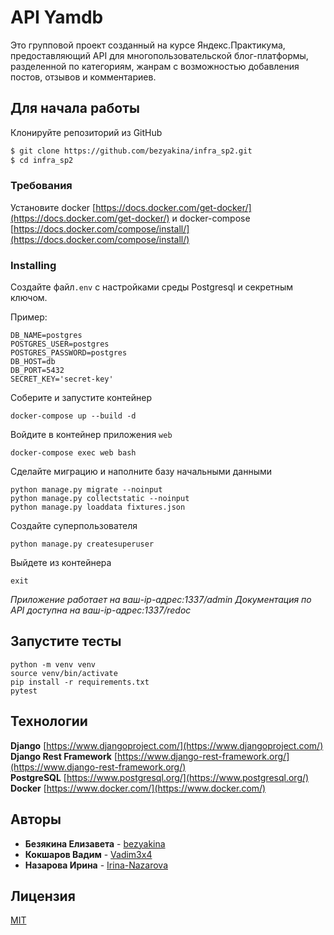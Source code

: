 # API Yamdb

Это групповой проект созданный на курсе Яндекс.Практикума, предоставляющий API для многопользовательской блог-платформы, разделенной по категориям, жанрам с возможностью добавления постов, отзывов и комментариев.

## Для начала работы

Клонируйте репозиторий из GitHub
```sh
$ git clone https://github.com/bezyakina/infra_sp2.git
$ cd infra_sp2
```
### Требования

Установите docker [https://docs.docker.com/get-docker/](https://docs.docker.com/get-docker/) и docker-compose [https://docs.docker.com/compose/install/](https://docs.docker.com/compose/install/)

### Installing

Создайте файл`.env` с настройками среды Postgresql и секретным ключом.

Пример:
```
DB_NAME=postgres
POSTGRES_USER=postgres
POSTGRES_PASSWORD=postgres
DB_HOST=db
DB_PORT=5432
SECRET_KEY='secret-key'
```

Соберите и запустите контейнер
```
docker-compose up --build -d
```
Войдите в контейнер приложения ```web```
```
docker-compose exec web bash
```
Сделайте миграцию и наполните базу начальными данными
```
python manage.py migrate --noinput
python manage.py collectstatic --noinput
python manage.py loaddata fixtures.json
```
Создайте суперпользователя
```
python manage.py createsuperuser
```
Выйдете из контейнера
```
exit
```

*Приложение работает на ваш-ip-адрес:1337/admin*
*Документация по API доступна на ваш-ip-адрес:1337/redoc*

## Запустите тесты
```
python -m venv venv
source venv/bin/activate
pip install -r requirements.txt
pytest
```
## Технологии

**Django** [https://www.djangoproject.com/](https://www.djangoproject.com/) <br>
**Django Rest Framework** [https://www.django-rest-framework.org/](https://www.django-rest-framework.org/) <br>
**PostgreSQL** [https://www.postgresql.org/](https://www.postgresql.org/) <br>
**Docker** [https://www.docker.com/](https://www.docker.com/)

## Авторы

* **Безякина Елизавета** - [bezyakina](https://github.com/bezyakina)
* **Кокшаров Вадим** - [Vadim3x4](https://github.com/Vadim3x4)
* **Назарова Ирина** - [Irina-Nazarova](https://github.com/Irina-Nazarova)

## Лицензия
[MIT](LICENSE)

